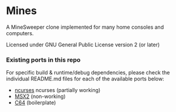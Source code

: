 # Mines
A MineSweeper clone implemented for many home consoles and computers.

Licensed under GNU General Public License version 2 (or later)

### Existing ports in this repo

For specific build & runtime/debug dependencies, please check the individual README.md files for each of the available ports below:

- [ncurses](platforms/ncurses/README.md) ncurses (partially working)
- [MSX2](platforms/msx2/README.md) (non-working)
- [C64](platforms/c64/README.md) (boilerplate)
